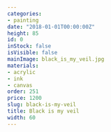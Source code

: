 ```yaml
---
categories:
- painting
date: "2018-01-01T00:00:00Z"
height: 85
id: 0
inStock: false
isVisible: false
mainImage: black_is_my_veil.jpg
materials:
- acrylic
- ink
- canvas
order: 251
price: 1200
slug: black-is-my-veil
title: Black is my veil
width: 60
---
```


